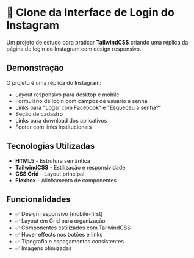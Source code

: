 # 📸 Clone da Interface de Login do Instagram

Um projeto de estudo para praticar **TailwindCSS** criando uma réplica da página de login do Instagram com design responsivo.

## Demonstração

O projeto é uma réplica do Instagram:
- Layout responsivo para desktop e mobile
- Formulário de login com campos de usuário e senha
- Links para "Logar com Facebook" e "Esqueceu a senha?"
- Seção de cadastro
- Links para download dos aplicativos
- Footer com links institucionais

##  Tecnologias Utilizadas

- **HTML5** - Estrutura semântica
- **TailwindCSS** - Estilização e responsividade
- **CSS Grid** - Layout principal
- **Flexbox** - Alinhamento de componentes

## Funcionalidades

- ✅ Design responsivo (mobile-first)
- ✅ Layout em Grid para organização
- ✅ Componentes estilizados com TailwindCSS
- ✅ Hover effects nos botões e links
- ✅ Tipografia e espaçamentos consistentes
- ✅ Imagens otimizadas


